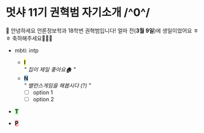 # 멋샤 11기 권혁범 자기소개 /^0^/

🦁 안녕하세요 언론정보학과 18학번 권혁범입니다! 얼마 전(**3월 9일**)에 생일이었어요 ㅎㅎ 축하해주세요🎉🎉🎉

- mbti: intp

  - <span style='background-color: yellow'>**I**</span><br> _" 집이 제일 좋아요🏚️ "_
  - <span style='background-color: #b1daff'>**N**</span><br> _" 밸런스게임을 해봅시다 (?) "_
    - [ ] option 1
    - [ ] option 2

- <span style='background-color: #b1ffb1'>**T**</span>
- <span style='background-color: #ffb1b1'>**P**</span>
